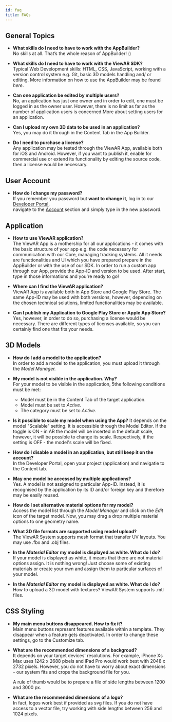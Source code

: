 ```yaml
---
id: faq
title: FAQs
---
```


## General Topics

- **What skills do I need to have to work with the AppBuilder?**  
  No skills at all. That’s the whole reason of AppBuilder! :\)

* **What skills do I need to have to work with the ViewAR SDK?**  
  Typical Web Development skills: HTML, CSS, JavaScript, working with a version control system e.g. Git, basic 3D models handling and/ or editing. More information on how to use the AppBuilder may be found _here_.

- **Can one application be edited by multiple users?**  
  No, an application has just one owner and in order to edit, one must be logged in as the owner user. However, there is no limit as far as the number of application users is concerned.More about setting users for an application.

- **Can I upload my own 3D data to be used in an application?**  
  Yes, you may do it through in the Content Tab in the App Builder.

* **Do I need to purchase a license?**  
  Any application may be tested through the ViewAR App, available both for iOS and Android. However, if you want to publish it, enable for commercial use or extend its functionality by editing the source code, then a license would be necessary.

## User Account

- **How do I change my password?**  
  If you remember you password but **want to change it**, log in to our [Developer Portal](https://portal.viewar.com/),  
  navigate to the [Account](https://portal.viewar.com/account) section and simply type in the new password.  

## Application

- **How to use ViewAR application?**  
  The ViewAR App is a mothership for all our applications - it comes with the basic structure of your app e.g. the code necessary for communication with our Core, managing tracking systems. All it needs are functionalities and UI which you have prepared prepare in the AppBuilder or with the use of our SDK. In order to run a custom app through our App, provide the App-ID and version to be used. After start, type in those informations and you're ready to go!

* **Where can I find the ViewAR application?**  
  ViewAR App is available both in App Store and Google Play Store. The same App-ID may be used with both versions, however, depending on the chosen technical solutions, limited functionalities may be available.

- **Can I publish my Application to Google Play Store or Apple App Store?**  
  Yes, however, in order to do so, purchasing a license would be necessary. There are different types of licenses available, so you can certainly find one that fits your needs. 

## 3D Models

- **How do I add a model to the application?**  
  In order to add a model to the application, you must upload it through the _Model Manager._

- **My model is not visible in the application. Why?**  
  For your model to be visible in the application, 5the following conditions must be met:
  - Model must be in the Content Tab of the target application.
  - Model must be set to _Active._
  - The category must be set to _Active._

- **Is it possible to scale my model when using the App?**
It depends on the model "Scalable" setting. It is accessible through the Model Editor.
If the toggle is ON - in AR the model will be inserted in the default scale, however, it will be possible to change its scale. Respectively, if the setting is OFF - the model's scale will be fixed.

* **How do I disable a model in an application, but still keep it on the account?**  
  In the Developer Portal, open your project (application) and navigatie to the Content tab.

- **May one model be accessed by multiple applications?**  
  Yes. A model is not assigned to particular App-ID. Instead, it is recognised by the application by its ID and/or foreign key and therefore may be easily reused.

- **How do I set alternative material options for my model?**  
  Access the model list through the _Model Manager_ and click on the _Edit_ icon of the target model. Now, you may drag a drop multiple material options to one geometry name.

* **What 3D file formats are supported using model upload?**  
  The ViewAR System supports mesh format that transfer UV layouts. You may use .fbx and .obj files.

- **In the _Material Editor_ my model is displayed as white. What do I do?**  
  If your model is displayed as white, it means that there are not material options assign. It is nothing wrong! Just choose some of existing materials or create your own and assign them to particular surfaces of your model.

- **In the _Material Editor_ my model is displayed as white. What do I do?**  
  How to upload a 3D model with textures?
ViewAR System supports .mtl files.



## CSS Styling

- **My main menu buttons disappeared. How to fix it?**  
  Main menu buttons represent features available within a template. They disappear when a feature gets deactivated. In order to change these settings, go to the Customize tab.

- **What are the recommended dimensions of a backgroud?**  
  It depends on your target devices' resolutions. For example, iPhone Xs Max uses 1242 x 2688 pixels and iPad Pro would work best with 2048 x 2732 pixels. However, you do not have to worry about exact dimensions - our system fits and crops the background file for you.
  
  A rule of thumb would be to prepare a file of side lengths between 1200 and 3000 px.

- **What are the recommended dimensions of a logo?**  
  In fact, logos work best if provided as svg files. If you do not have access to a vector file, try working with side lengths between 256 and 1024 pixels.